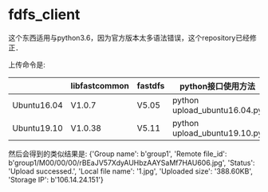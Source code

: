 # fdfs_client
这个东西适用与python3.6，因为官方版本太多语法错误，这个repository已经修正．


上传命令是:

 |  |libfastcommon|fastdfs |python接口使用方法
-|-|-|-
Ubuntu16.04|V1.0.7|V5.05|python upload_ubuntu16.04.py
Ubuntu19.10|V1.0.38|V5.11|python upload_ubuntu19.10.py



然后会得到的类似结果是:
{'Group name': b'group1', 'Remote file_id': b'group1/M00/00/00/rBEaJV57XdyAUHbzAAYSaMf7HAU606.jpg', 'Status': 'Upload successed.', 'Local file name': '1.jpg', 'Uploaded size': '388.60KB', 'Storage IP': b'106.14.24.151'}

